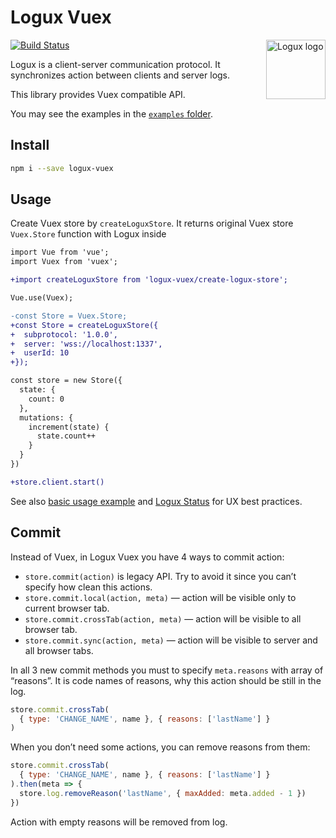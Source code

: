 # Logux Vuex

<img align="right" width="95" height="95" title="Logux logo"
     src="https://cdn.rawgit.com/logux/logux/master/logo.svg">

[![Build Status](https://travis-ci.org/nikolay-govorov/logux-vuex.svg?branch=master)](https://travis-ci.org/nikolay-govorov/logux-vuex)

Logux is a client-server communication protocol. It synchronizes action
between clients and server logs.

This library provides Vuex compatible API.

You may see the examples in the [`examples` folder](example/).

## Install

```sh
npm i --save logux-vuex
```

## Usage

Create Vuex store by `createLoguxStore`. It returns original Vuex store `Vuex.Store` function with Logux inside

```diff
import Vue from 'vue';
import Vuex from 'vuex';

+import createLoguxStore from 'logux-vuex/create-logux-store';

Vue.use(Vuex);

-const Store = Vuex.Store;
+const Store = createLoguxStore({
+  subprotocol: '1.0.0',
+  server: 'wss://localhost:1337',
+  userId: 10
+});

const store = new Store({
  state: {
    count: 0
  },
  mutations: {
    increment(state) {
      state.count++
    }
  }
})

+store.client.start()
```
See also [basic usage example](https://github.com/nikolay-govorov/logux-vuex-example) and [Logux Status] for UX best practices.

[Logux Status]: https://github.com/logux/logux-status

## Commit

Instead of Vuex, in Logux Vuex you have 4 ways to commit action:

* `store.commit(action)` is legacy API. Try to avoid it since you can’t
  specify how clean this actions.
* `store.commit.local(action, meta)` — action will be visible only to current
  browser tab.
* `store.commit.crossTab(action, meta)` — action will be visible
  to all browser tab.
* `store.commit.sync(action, meta)` — action will be visible to server
  and all browser tabs.

In all 3 new commit methods you must to specify `meta.reasons` with array
of “reasons”. It is code names of reasons, why this action should be still
in the log.

```js
store.commit.crossTab(
  { type: 'CHANGE_NAME', name }, { reasons: ['lastName'] }
)
```

When you don’t need some actions, you can remove reasons from them:

```js
store.commit.crossTab(
  { type: 'CHANGE_NAME', name }, { reasons: ['lastName'] }
).then(meta => {
  store.log.removeReason('lastName', { maxAdded: meta.added - 1 })
})
```

Action with empty reasons will be removed from log.

